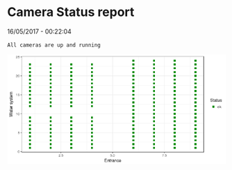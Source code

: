 Camera Status report
================
16/05/2017 - 00:22:04

    All cameras are up and running

![](camreport_files/figure-markdown_github/unnamed-chunk-2-1.png)
